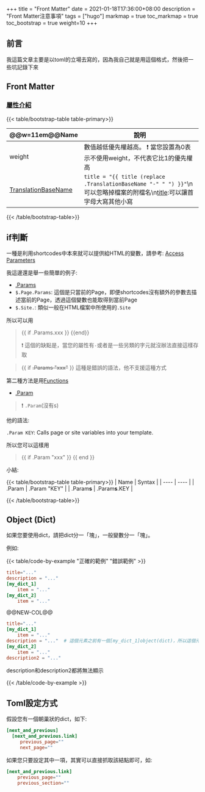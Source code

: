 +++
title = "Front Matter"
date = 2021-01-18T17:36:00+08:00
description = "Front Matter注意事項"
tags = ["hugo"]
markmap = true
toc_markmap = true
toc_bootstrap = true
weight=10
+++

## 前言

我這篇文章主要是以toml的立場去寫的，因為我自己就是用這個格式，然後把一些坑記錄下來

## Front Matter

### [屬性介紹](https://gohugo.io/content-management/front-matter/#front-matter-variables)

{{< table/bootstrap-table table-primary>}}

| @@w=11em@@Name | 說明 |
| ---- | ---- |
| weight | 數值越低優先權越高。 :exclamation: 當您設置為0表示不使用weight，不代表它比1的優先權高 |
| [TranslationBaseName] | ``title = "{{ title (replace .TranslationBaseName "-" " ") }}"``\n可以忽略掉檔案的附檔名\n[title]:可以讓首字母大寫其他小寫 |

[TranslationBaseName]: https://gohugo.io/variables/files/
[title]: https://gohugo.io/variables/files/

{{< /table/bootstrap-table>}}

## if判斷

一種是利用shortcodes中本來就可以提供給HTML的變數，請參考: [Access Parameters](https://gohugo.io/templates/shortcode-templates/#access-parameters)

我這邊還是舉一些簡單的例子:

- [.Params](https://gohugo.io/templates/shortcode-templates/#params)
- ``$.Page.Params``: 這個是只當前的Page，即便shortcodes沒有額外的參數去描述當前的Page，透過這個變數也能取得到當前Page
- ``$.Site.``: 類似一般在HTML檔案中所使用的``.Site``

所以可以用

> {{ if .Params.xxx }} {{end}}
>
> :exclamation: 這個的缺點是，當您的屬性有``-``或者是一些另類的字元就沒辦法直接這樣存取

> {{ if ~~.Params "xxx"~~ }} 這種是錯誤的語法，他不支援這種方式


第二種方法是用[Functions](https://gohugo.io/functions/)

- [.Param](https://gohugo.io/functions/param/)
> :exclamation: ``.Param``(沒有s)

他的語法:

``.Param KEY``: Calls page or site variables into your template.

所以您可以這樣用

> {{ if .Param "xxx" }} {{ end }}

小結:

{{< table/bootstrap-table table-primary>}}
| Name | Syntax |
| ---- | ---- |
| .Param | .Param "KEY" |
| .Param**s** | .Param**s**.KEY |

{{< /table/bootstrap-table>}}


## Object (Dict)

如果您要使用dict，請把dict分一「塊」，一般變數分一「塊」。

例如:

{{< table/code-by-example "正確的範例" "錯誤範例" >}}

```toml {linenos=inline,hl_lines=[2]}
title="..."
description = "..."
[my_dict_1]
    item = "..."
[my_dict_2]
    item = "..."
```

@@NEW-COL@@

```toml {linenos=inline,hl_lines=[2,4,7]}
title="..."
[my_dict_1]
    item = "..."
description = "..."  # 這個元素之前有一個[my_dict_1]object(dict)，所以這個元素會沒有作用
[my_dict_2]
    item = "..."
description2 = "..."
```

description和description2都將無法顯示

{{< /table/code-by-example >}}


## Toml設定方式

假設您有一個朝巢狀的dict，如下:
```toml
[next_and_previous]
  [next_and_previous.link]
     previous_page=""
     next_page=""
```

如果您只要設定其中一項，其實可以直接抓取該結點即可，如:

```toml
[next_and_previous.link]
    previous_page=""
    previous_section=""
```
